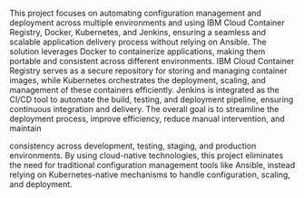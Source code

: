 This project focuses on automating configuration management and deployment across multiple environments  and using IBM Cloud Container Registry, Docker, Kubernetes, and Jenkins, ensuring a seamless and scalable application delivery process without relying on Ansible. The solution leverages Docker to containerize applications, making them portable and consistent across different environments. IBM Cloud Container Registry serves as a secure repository for storing and managing container images, while Kubernetes orchestrates the deployment, scaling, and management of these containers efficiently. Jenkins is integrated as the CI/CD tool to automate the build, testing, and deployment pipeline, ensuring continuous integration and delivery. The overall goal is to streamline the deployment process, improve efficiency, reduce manual intervention, and maintain 

consistency across development, testing, staging, and production environments. By using cloud-native technologies, this project eliminates the need for traditional configuration management tools like Ansible, instead relying on Kubernetes-native mechanisms to handle configuration, scaling, and deployment.

